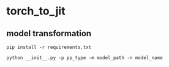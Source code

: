 # torch_to_jit

## model transformation
    pip install -r requirements.txt
    
    python __init__.py -p pp_type -m model_path -n model_name
